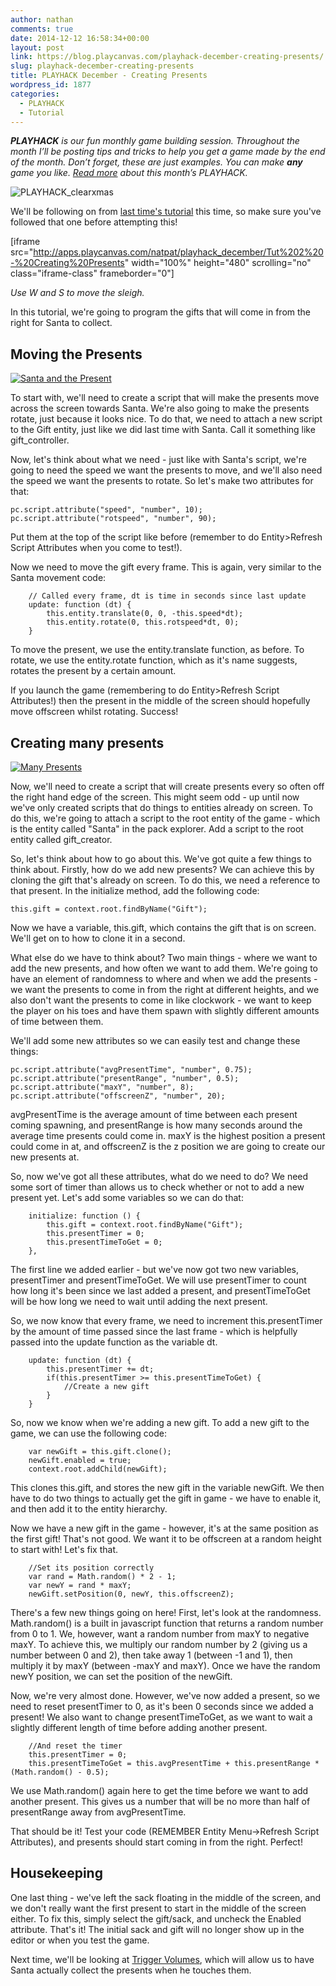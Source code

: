 ```yaml
---
author: nathan
comments: true
date: 2014-12-12 16:58:34+00:00
layout: post
link: https://blog.playcanvas.com/playhack-december-creating-presents/
slug: playhack-december-creating-presents
title: PLAYHACK December - Creating Presents
wordpress_id: 1877
categories:
  - PLAYHACK
  - Tutorial
---
```


_**PLAYHACK** is our fun monthly game building session. Throughout the month I’ll be posting tips and tricks to help you get a game made by the end of the month. Don’t forget, these are just examples. You can make **any** game you like. [Read more](http://blog.playcanvas.com/playhack-december-jolly-santa/) about this month’s PLAYHACK._

![PLAYHACK_clearxmas](https://blog.playcanvas.com/wp-content/uploads/2014/12/PLAYHACK_clearxmas.jpg)

We'll be following on from [last time's tutorial](http://blog.playcanvas.com/playhack-december-player-character/) this time, so make sure you've followed that one before attempting this!

<!-- more -->

[iframe src="http://apps.playcanvas.com/natpat/playhack_december/Tut%202%20-%20Creating%20Presents" width="100%" height="480" scrolling="no" class="iframe-class" frameborder="0"]

_Use W and S to move the sleigh._

In this tutorial, we're going to program the gifts that will come in from the right for Santa to collect.

## Moving the Presents

[![Santa and the Present](https://blog.playcanvas.com/wp-content/uploads/2014/12/Screen-Shot-2014-11-24-at-15.45.46.png)](http://blog.playcanvas.com/wp-content/uploads/2014/12/Screen-Shot-2014-11-24-at-15.45.46.png)

To start with, we'll need to create a script that will make the presents move across the screen towards Santa. We're also going to make the presents rotate, just because it looks nice. To do that, we need to attach a new script to the Gift entity, just like we did last time with Santa. Call it something like gift_controller.

Now, let's think about what we need - just like with Santa's script, we're going to need the speed we want the presents to move, and we'll also need the speed we want the presents to rotate. So let's make two attributes for that:

    pc.script.attribute("speed", "number", 10);
    pc.script.attribute("rotspeed", "number", 90);

Put them at the top of the script like before (remember to do Entity>Refresh Script Attributes when you come to test!).

Now we need to move the gift every frame. This is again, very similar to the Santa movement code:

        // Called every frame, dt is time in seconds since last update
        update: function (dt) {
            this.entity.translate(0, 0, -this.speed*dt);
            this.entity.rotate(0, this.rotspeed*dt, 0);
        }

To move the present, we use the entity.translate function, as before. To rotate, we use the entity.rotate function, which as it's name suggests, rotates the present by a certain amount.

If you launch the game (remembering to do Entity>Refresh Script Attributes!) then the present in the middle of the screen should hopefully move offscreen whilst rotating. Success!

## Creating many presents

[![Many Presents](https://blog.playcanvas.com/wp-content/uploads/2014/12/Screen-Shot-2014-11-24-at-15.58.42.png)](http://blog.playcanvas.com/wp-content/uploads/2014/12/Screen-Shot-2014-11-24-at-15.58.42.png)

Now, we'll need to create a script that will create presents every so often off the right hand edge of the screen. This might seem odd - up until now we've only created scripts that do things to entities already on screen. To do this, we're going to attach a script to the root entity of the game - which is the entity called "Santa" in the pack explorer. Add a script to the root entity called gift_creator.

So, let's think about how to go about this. We've got quite a few things to think about. Firstly, how do we add new presents? We can achieve this by cloning the gift that's already on screen. To do this, we need a reference to that present. In the initialize method, add the following code:

    this.gift = context.root.findByName("Gift");

Now we have a variable, this.gift, which contains the gift that is on screen. We'll get on to how to clone it in a second.

What else do we have to think about? Two main things - where we want to add the new presents, and how often we want to add them. We're going to have an element of randomness to where and when we add the presents - we want the presents to come in from the right at different heights, and we also don't want the presents to come in like clockwork - we want to keep the player on his toes and have them spawn with slightly different amounts of time between them.

We'll add some new attributes so we can easily test and change these things:

    pc.script.attribute("avgPresentTime", "number", 0.75);
    pc.script.attribute("presentRange", "number", 0.5);
    pc.script.attribute("maxY", "number", 8);
    pc.script.attribute("offscreenZ", "number", 20);

avgPresentTime is the average amount of time between each present coming spawning, and presentRange is how many seconds around the average time presents could come in. maxY is the highest position a present could come in at, and offscreenZ is the z position we are going to create our new presents at.

So, now we've got all these attributes, what do we need to do? We need some sort of timer than allows us to check whether or not to add a new present yet. Let's add some variables so we can do that:

        initialize: function () {
            this.gift = context.root.findByName("Gift");
            this.presentTimer = 0;
            this.presentTimeToGet = 0;
        },

The first line we added earlier - but we've now got two new variables, presentTimer and presentTimeToGet. We will use presentTimer to count how long it's been since we last added a present, and presentTimeToGet will be how long we need to wait until adding the next present.

So, we now know that every frame, we need to increment this.presentTimer by the amount of time passed since the last frame - which is helpfully passed into the update function as the variable dt.

        update: function (dt) {
            this.presentTimer += dt;
            if(this.presentTimer >= this.presentTimeToGet) {
                //Create a new gift
            }
        }

So, now we know when we're adding a new gift. To add a new gift to the game, we can use the following code:

        var newGift = this.gift.clone();
        newGift.enabled = true;
        context.root.addChild(newGift);

This clones this.gift, and stores the new gift in the variable newGift. We then have to do two things to actually get the gift in game - we have to enable it, and then add it to the entity hierarchy.

Now we have a new gift in the game - however, it's at the same position as the first gift! That's not good. We want it to be offscreen at a random height to start with! Let's fix that.

        //Set its position correctly
        var rand = Math.random() * 2 - 1;
        var newY = rand * maxY;
        newGift.setPosition(0, newY, this.offscreenZ);

There's a few new things going on here! First, let's look at the randomness. Math.random() is a built in javascript function that returns a random number from 0 to 1. We, however, want a random number from maxY to negative maxY. To achieve this, we multiply our random number by 2 (giving us a number between 0 and 2), then take away 1 (between -1 and 1), then multiply it by maxY (between -maxY and maxY). Once we have the random newY position, we can set the position of the newGift.

Now, we're very almost done. However, we've now added a present, so we need to reset presentTimer to 0, as it's been 0 seconds since we added a present! We also want to change presentTimeToGet, as we want to wait a slightly different length of time before adding another present.

        //And reset the timer
        this.presentTimer = 0;
        this.presentTimeToGet = this.avgPresentTime + this.presentRange * (Math.random() - 0.5);

We use Math.random() again here to get the time before we want to add another present. This gives us a number that will be no more than half of presentRange away from avgPresentTime.

That should be it! Test your code (REMEMBER Entity Menu->Refresh Script Attributes), and presents should start coming in from the right. Perfect!

## Housekeeping

One last thing - we've left the sack floating in the middle of the screen, and we don't really want the first present to start in the middle of the screen either. To fix this, simply select the gift/sack, and uncheck the Enabled attribute. That's it! The initial sack and gift will no longer show up in the editor or when you test the game.

Next time, we'll be looking at [Trigger Volumes](http://developer.playcanvas.com/tutorials/intermediate/collision-and-triggers/), which will allow us to have Santa actually collect the presents when he touches them.
